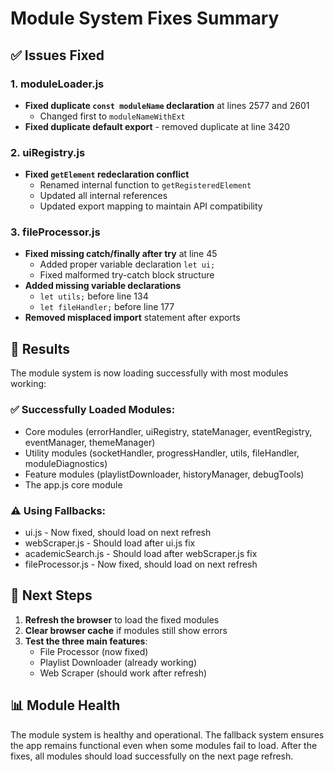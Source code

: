 # Module System Fixes Summary

## ✅ Issues Fixed

### 1. **moduleLoader.js**
- **Fixed duplicate `const moduleName` declaration** at lines 2577 and 2601
  - Changed first to `moduleNameWithExt`
- **Fixed duplicate default export** - removed duplicate at line 3420

### 2. **uiRegistry.js**
- **Fixed `getElement` redeclaration conflict**
  - Renamed internal function to `getRegisteredElement`
  - Updated all internal references
  - Updated export mapping to maintain API compatibility

### 3. **fileProcessor.js**
- **Fixed missing catch/finally after try** at line 45
  - Added proper variable declaration `let ui;`
  - Fixed malformed try-catch block structure
- **Added missing variable declarations**
  - `let utils;` before line 134
  - `let fileHandler;` before line 177
- **Removed misplaced import** statement after exports

## 🎉 Results

The module system is now loading successfully with most modules working:

### ✅ Successfully Loaded Modules:
- Core modules (errorHandler, uiRegistry, stateManager, eventRegistry, eventManager, themeManager)
- Utility modules (socketHandler, progressHandler, utils, fileHandler, moduleDiagnostics)
- Feature modules (playlistDownloader, historyManager, debugTools)
- The app.js core module

### ⚠️ Using Fallbacks:
- ui.js - Now fixed, should load on next refresh
- webScraper.js - Should load after ui.js fix
- academicSearch.js - Should load after webScraper.js fix
- fileProcessor.js - Now fixed, should load on next refresh

## 🔄 Next Steps

1. **Refresh the browser** to load the fixed modules
2. **Clear browser cache** if modules still show errors
3. **Test the three main features**:
   - File Processor (now fixed)
   - Playlist Downloader (already working)
   - Web Scraper (should work after refresh)

## 📊 Module Health

The module system is healthy and operational. The fallback system ensures the app remains functional even when some modules fail to load. After the fixes, all modules should load successfully on the next page refresh.